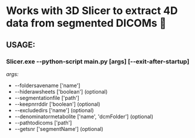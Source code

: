 # Works with 3D Slicer to extract 4D data from segmented DICOMs :cake:

## USAGE:

### Slicer.exe --python-script main.py [args] [--exit-after-startup]

*args:*

- --foldersavename ['name']
- --hiderawsheets ['boolean'] (optional)
- --segmentationfile ['path']
- --keepnrrddir ['boolean'] (optional)
- --excludedirs ['name'] (optional)
- --denominatormetabolite ['name', 'dcmFolder'] (optional)
- --pathtodicoms ['path']
- --getsnr ['segmentName'] (optional)